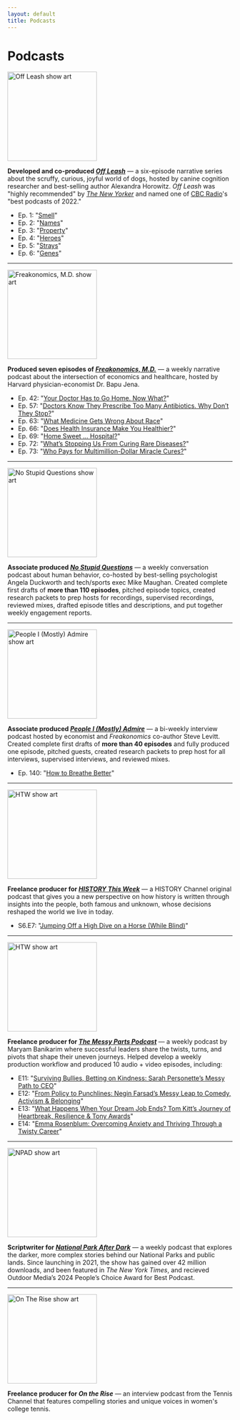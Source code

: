 ```yaml
---
layout: default
title: Podcasts
---
```


# Podcasts 

<a href="https://freakonomics.com/series/off-leash/" target="_blank">
  <img src="{{ "/assets/offleash.jpg" | relative_url }}" alt="Off Leash show art" width="200" height="200">
</a>

<b>Developed and co-produced <a href="https://freakonomics.com/series/off-leash/" target="_blank"><i>Off Leash</i></a></b> — a six-episode narrative series about the scruffy, curious, joyful world of dogs, hosted by canine cognition researcher and best-selling author Alexandra Horowitz. <i>Off Leash</i> was "highly recommended" by <a href="https://www.newyorker.com/goings-on-about-town/podcasts/off-leash-07-11-22" target="_blank"><i>The New Yorker</i></a> and named one of <a href="https://www.cbc.ca/radio/podcastplaylist/the-best-podcasts-of-2022-1.6680311#:~:text=Off%20Leash%C2%A0(Freakonomics)%C2%A0" target="_blank">CBC Radio</a>'s "best podcasts of 2022."

* Ep. 1: "<a href="https://freakonomics.com/podcast/smell/" target="_blank">Smell</a>"
* Ep. 2: "<a href="https://freakonomics.com/podcast/names/" target="_blank">Names</a>"
* Ep. 3: "<a href="https://freakonomics.com/podcast/property/" target="_blank">Property</a>"
* Ep. 4: "<a href="https://freakonomics.com/podcast/heroes/" target="_blank">Heroes</a>"
* Ep. 5: "<a href="https://freakonomics.com/podcast/strays/" target="_blank">Strays</a>"
* Ep. 6: "<a href="https://freakonomics.com/podcast/genes/" target="_blank">Genes</a>"

* * *

<a href="https://freakonomics.com/series/bapu/" target="_blank">
  <img src="{{ "/assets/FMD.jpg" | relative_url }}" alt="Freakonomics, M.D. show art" width="200" height="200">
</a>

<b>Produced seven episodes of <a href="https://freakonomics.com/series/bapu/" target="_blank"><i>Freakonomics, M.D.</i></a></b> — a weekly narrative podcast about the intersection of economics and healthcare, hosted by Harvard physician-economist Dr. Bapu Jena.

* Ep. 42: "<a href ="https://freakonomics.com/podcast/your-doctor-has-to-go-home-now-what/" target="_blank">Your Doctor Has to Go Home. Now What?</a>"
* Ep. 57: "<a href="https://freakonomics.com/podcast/doctors-know-they-prescribe-too-many-antibiotics-why-dont-they-stop/" target="_blank">Doctors Know They Prescribe Too Many Antibiotics. Why Don’t They Stop?</a>"
* Ep. 63: "<a href="https://freakonomics.com/podcast/what-medicine-gets-wrong-about-race/" target="_blank">What Medicine Gets Wrong About Race</a>"
* Ep. 66: "<a href="https://freakonomics.com/podcast/does-health-insurance-make-you-healthier/" target="_blank">Does Health Insurance Make You Healthier?</a>"
* Ep. 69: "<a href="https://freakonomics.com/podcast/home-sweet-hospital/" target="_blank">Home Sweet … Hospital?</a>"
* Ep. 72: "<a href="https://freakonomics.com/podcast/whats-stopping-us-from-curing-rare-diseases/" target="_blank">What’s Stopping Us From Curing Rare Diseases?</a>"
* Ep. 73: "<a href="https://freakonomics.com/podcast/who-pays-for-multi-million-dollar-miracle-cures/" target="_blank">Who Pays for Multimillion-Dollar Miracle Cures?</a>"

* * *

<a href="https://freakonomics.com/series/nsq/" target="_blank">
  <img src="{{ "/assets/NSQ.jpg" | relative_url }}" alt="No Stupid Questions show art" width="200" height="200">
</a>

<b>Associate produced <a href="https://freakonomics.com/series/nsq/" target="_blank"><i>No Stupid Questions</i></a></b> — a weekly conversation podcast about human behavior, co-hosted by best-selling psychologist Angela Duckworth and tech/sports exec Mike Maughan. Created complete first drafts of <b>more than 110 episodes</b>, pitched episode topics, created research packets to prep hosts for recordings, supervised recordings, reviewed mixes, drafted episode titles and descriptions, and put together weekly engagement reports.

* * *

<a href="https://freakonomics.com/series/people-i-mostly-admire/" target="_blank">
  <img src="{{ "/assets/PIMA.png" | relative_url }}" alt="People I (Mostly) Admire show art" width="200" height="200">
</a>

<b>Associate produced <a href="https://freakonomics.com/series/people-i-mostly-admire/" target="_blank"><i>People I (Mostly) Admire</i></a></b> — a bi-weekly interview podcast hosted by economist and <i>Freakonomics</i> co-author Steve Levitt. Created complete first drafts of <b>more than 40 episodes</b> and fully produced one episode, pitched guests, created research packets to prep host for all interviews, supervised interviews, and reviewed mixes.

* Ep. 140: "<a href="https://freakonomics.com/podcast/how-to-breathe-better/" target="_blank">How to Breathe Better</a>"

* * *

<a href="https://www.history.com/htw" target="_blank">
  <img src="{{ "/assets/HTW.jpeg" | relative_url }}" alt="HTW show art" width="200" height="200">
</a>

<b>Freelance producer for <a href="https://www.history.com/htw" target="_blank"><i>HISTORY This Week</i></a></b> — a HISTORY Channel original podcast that gives you a new perspective on how history is written through insights into the people, both famous and unknown, whose decisions reshaped the world we live in today.

* S6.E7: "<a href="https://podcasts.apple.com/us/podcast/jumping-off-a-high-dive-on-a-horse-while-blind/id1493453604?i=1000711887980" target="_blank">Jumping Off a High Dive on a Horse (While Blind)</a>"

* * *

<a href="https://www.themessypartspodcast.com/" target="_blank">
  <img src="{{ "/assets/messypartsart.jpg" | relative_url }}" alt="HTW show art" width="200" height="200">
</a>

<b>Freelance producer for <a href="https://www.themessypartspodcast.com/" target="_blank"><i>The Messy Parts Podcast</i></a></b> — a weekly podcast by Maryam Banikarim where successful leaders share the twists, turns, and pivots that shape their uneven journeys. Helped develop a weekly production workflow and produced 10 audio + video episodes, including:

* E11: "<a href="https://www.youtube.com/watch?v=eAzy_jdIUNE" target="_blank">Surviving Bullies, Betting on Kindness: Sarah Personette’s Messy Path to CEO</a>"
* E12: "<a href="https://www.youtube.com/watch?v=91Ty0PC9sBM" target="_blank">From Policy to Punchlines: Negin Farsad’s Messy Leap to Comedy, Activism & Belonging</a>"
* E13: "<a href="https://www.youtube.com/watch?v=WTBSavF4DwM" target="_blank">What Happens When Your Dream Job Ends? Tom Kitt’s Journey of Heartbreak, Resilience & Tony Awards</a>"
* E14: "<a href="https://www.youtube.com/watch?v=Icywc5UtOPo" target="_blank">Emma Rosenblum: Overcoming Anxiety and Thriving Through a Twisty Career</a>"

* * *

<a href="https://www.npadpodcast.com/" target="_blank">
  <img src="{{ "/assets/NPADart.jpeg" | relative_url }}" alt="NPAD show art" width="200" height="200">
</a>

<b>Scriptwriter for <a href="https://www.npadpodcast.com/" target="_blank"><i>National Park After Dark</i></a></b> — a weekly podcast that explores the darker, more complex stories behind our National Parks and public lands. Since launching in 2021, the show has gained over 42 million downloads, and been featured in <i>The New York Times</i>, and recieved Outdoor Media’s 2024 People’s Choice Award for Best Podcast.

* * *

<a href="https://podcasts.apple.com/us/podcast/on-the-rise/id1573633667" target="_blank">
  <img src="{{ "/assets/On The Rise.jpg" | relative_url }}" alt="On The Rise show art" width="200" height="200">
</a>

<b>Freelance producer for <a hred="https://podcasts.apple.com/us/podcast/on-the-rise/id1573633667" target="_blank"><i>On the Rise</i></a></b> — an interview podcast from the Tennis Channel that features compelling stories and unique voices in women's college tennis.
